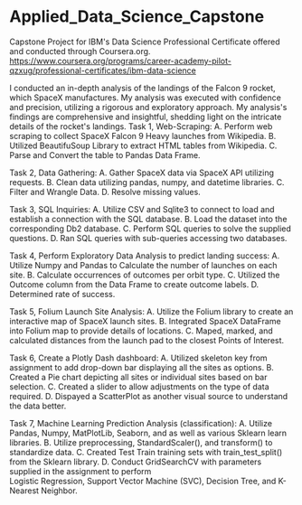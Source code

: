 # Applied_Data_Science_Capstone
Capstone Project for  IBM's Data Science Professional Certificate offered and conducted through Coursera.org. https://www.coursera.org/programs/career-academy-pilot-qzxug/professional-certificates/ibm-data-science

I conducted an in-depth analysis of the landings of the Falcon 9 rocket, which SpaceX manufactures. My analysis was executed with confidence and precision, utilizing a rigorous and exploratory approach. My analysis's findings are comprehensive and insightful, shedding light on the intricate details of the rocket's landings.
Task 1, Web-Scraping:
  A. Perform web scraping to collect SpaceX Falcon 9 Heavy launches from Wikipedia.
  B. Utilized BeautifuSoup Library to extract HTML tables from Wikipedia.
  C. Parse and Convert the table to Pandas Data Frame.
  
Task 2, Data Gathering:
  A. Gather SpaceX data via SpaceX API utilizing requests.
  B. Clean data utilizing pandas, numpy, and datetime libraries. 
  C. Filter and Wrangle Data.
  D. Resolve missing values.
  
Task 3, SQL Inquiries:
  A. Utilize CSV and Sqlite3 to connect to load and establish a connection with the SQL database.
  B. Load the dataset into the corresponding Db2 database.
  C. Perform SQL queries to solve the supplied questions. 
  D. Ran SQL queries with sub-queries accessing two databases. 

Task 4, Perform Exploratory Data Analysis to predict landing success:
  A. Utilize Numpy and Pandas to Calculate the number of launches on each site.
  B. Calculate occurrences of outcomes per orbit type.
  C. Utilized the Outcome column from the Data Frame to create outcome labels.
  D. Determined rate of success. 

Task 5, Folium Launch Site Analysis:
  A. Utilize the Folium library to create an interactive map of SpaceX launch sites.
  B. Integrated SpaceX DataFrame into Folium map to provide details of locations. 
  C. Maped, marked, and calculated distances from the launch pad to the closest Points of Interest. 

Task 6, Create a Plotly Dash dashboard:
  A. Utilized skeleton key from assignment to add drop-down bar displaying all the sites as options.
  B. Created a Pie chart depicting all sites or individual sites based on bar selection.
  C. Created a slider to allow adjustments on the type of data required.
  D. Dispayed a ScatterPlot as another visual source to understand the data better.
  
Task 7, Machine Learning Prediction Analysis (classification):
  A. Utilize Pandas, Numpy, MatPlotLib, Seaborn, and as well as various Sklearn learn libraries. 
  B. Utilize preprocessing, StandardScaler(), and transform() to standardize data.
  C. Created Test Train training sets with train_test_split() from the Sklearn library.
  D. Conduct GridSearchCV with parameters supplied in the assignment to perform \
    Logistic Regression, Support Vector Machine (SVC), Decision Tree, and K-Nearest Neighbor.
